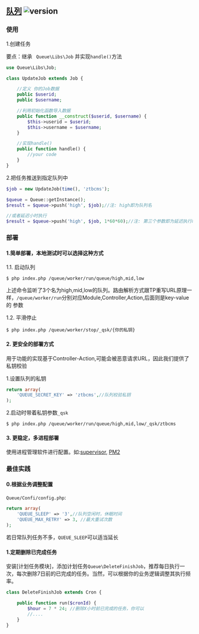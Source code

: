 ## [队列](https://github.com/ztbcms/ztbcms-Queue) ![version](https://img.shields.io/github/release/ztbcms/ztbcms-Queue.svg?maxAge=36000)

### 使用

1.创建任务

要点：继承 ` Queue\Libs\Job` 并实现`handle()`方法

```php
use Queue\Libs\Job;

class UpdateJob extends Job {

    //定义 你的Job数据
    public $userid;
    public $username;

    //利用初始化函数导入数据
    public function __construct($userid, $username) {
        $this->userid = $userid;
        $this->username = $username;
    }

    //实现handle()
    public function handle() {
        //your code
    }
}
```

2.把任务推送到指定队列中

```php
$job = new UpdateJob(time(), 'ztbcms');

$queue = Queue::getInstance();
$result = $queue->push('high', $job);//注: high即为队列名

//或者延迟小时执行
$result = $queue->push('high', $job, 1*60*60);//注: 第三个参数即为延迟执行时长，单位：秒
```

### 部署

#### 1.简单部署，本地测试时可以选择这种方式

1.1. 启动队列

```shell
$ php index.php /queue/worker/run/queue/high,mid,low
```

上述命令监听了3个名为high,mid,low的队列。路由解析方式跟TP重写URL原理一样，`/queue/worker/run`分别对应Module,Controller,Action,后面则是key-value的
参数

1.2. 平滑停止

```shell
$ php index.php /queue/worker/stop/_qsk/{你的私钥}
```

#### 2. 更安全的部署方式

用于功能的实现基于Controller-Action,可能会被恶意请求URL，因此我们提供了私钥校验

1.设置队列的私钥

```php
return array(
    'QUEUE_SECRET_KEY' => 'ztbcms',//队列校验私钥
);
```

2.启动时带着私钥参数`_qsk`

```shell
$ php index.php /queue/worker/run/queue/high,mid,low/_qsk/ztbcms
```

#### 3. 更稳定，多进程部署

使用进程管理软件进行配置。如:[supervisor](http://supervisord.org/), [PM2](http://pm2.io/)

### 最佳实践

#### 0.根据业务调整配置

`Queue/Confi/config.php`:
```php
return array(
    'QUEUE_SLEEP' => '3',//队列空闲时，休眠时间
    'QUEUE_MAX_RETRY' => 3, //最大重试次数
);
```

若日常队列任务不多，`QUEUE_SLEEP`可以适当延长

#### 1.定期删除已完成任务

安装[计划任务模块]，添加计划任务`Queue\DeleteFinishJob`，推荐每日执行一次，每次删除7日前的已完成的任务。当然，可以根据你的业务逻辑调整其执行频率。

```php
class DeleteFinishJob extends Cron {

    public function run($cronId) {
        $hour = 7 * 24; //删除X小时前已完成的任务，你可以
        //....
    }
}
```


